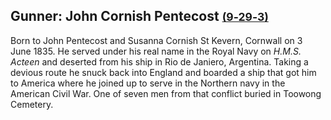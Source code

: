 ## Gunner: John Cornish Pentecost <small>[(9‑29‑3)](https://brisbane.discovereverafter.com/profile/31987579 "Go to Memorial Information" )</small>

Born to John Pentecost and Susanna Cornish St Kevern, Cornwall on 3 June 1835. He served under his real name in the Royal Navy on *H.M.S. Acteen* and deserted from his ship in Rio de Janiero, Argentina. Taking a devious route he snuck back into England and boarded a ship that got him to America where he joined up to serve in the Northern navy in the American Civil War. One of seven men from that conflict buried in Toowong Cemetery.

<!--
Ship name could be wrong https://en.wikipedia.org/wiki/List_of_ship_names_of_the_Royal_Navy_(A) 
-->
